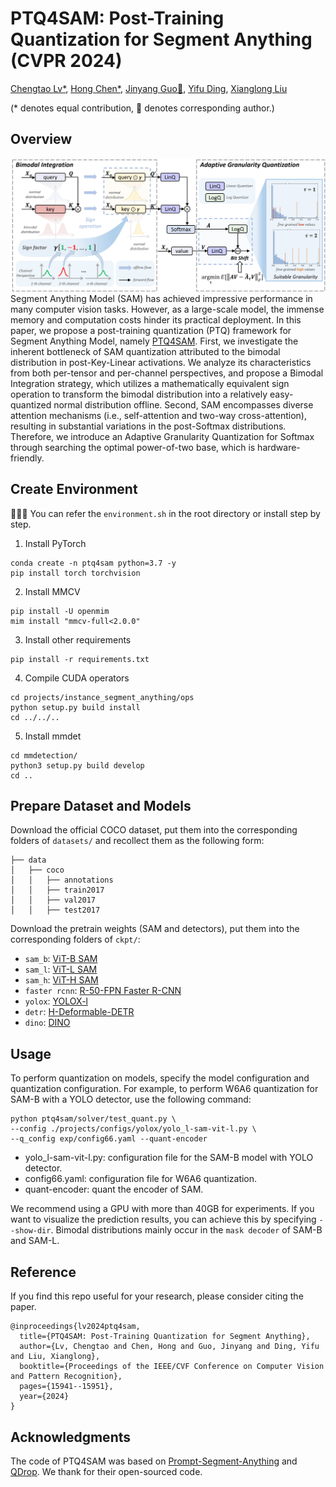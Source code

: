 # PTQ4SAM: Post-Training Quantization for Segment Anything (CVPR 2024)

[Chengtao Lv*](https://scholar.google.com/citations?user=r8vseSUAAAAJ&hl=en), [Hong Chen*](https://scholar.google.com/citations?user=Gw16nzQAAAAJ&hl=en&oi=sra), [Jinyang Guo📧](https://scholar.google.com/citations?user=uJGeT1AAAAAJ&hl=en&oi=sra), [Yifu Ding](https://scholar.google.com/citations?user=RCEI1r0AAAAJ&hl=en&oi=sra), [Xianglong Liu](https://scholar.google.com/citations?user=8VY7ZDcAAAAJ&hl=en&oi=ao)

(* denotes equal contribution, 📧 denotes corresponding author.)

## Overview
![overview](./img/framework.png)
Segment Anything Model (SAM) has achieved impressive performance in many computer vision tasks. However, as a large-scale model, the immense memory and computation costs hinder its practical deployment. In this paper, we propose a post-training quantization (PTQ) framework for Segment Anything Model, namely [PTQ4SAM](https://arxiv.org/pdf/2405.03144). First, we investigate the inherent bottleneck of SAM quantization attributed to the bimodal distribution in post-Key-Linear activations. We analyze its characteristics from both per-tensor and per-channel perspectives, and propose a Bimodal Integration strategy, which utilizes a mathematically equivalent sign operation to transform the bimodal distribution into a relatively easy-quantized normal distribution offline. Second, SAM encompasses diverse attention mechanisms (i.e., self-attention and two-way cross-attention), resulting in substantial variations in the post-Softmax distributions. Therefore, we introduce an Adaptive Granularity Quantization for Softmax through searching the optimal power-of-two base, which is hardware-friendly.


## Create Environment
🍺🍺🍺 You can refer the ``environment.sh`` in the root directory or install step by step.
1. Install PyTorch
```
conda create -n ptq4sam python=3.7 -y
pip install torch torchvision
```

2. Install MMCV

```
pip install -U openmim
mim install "mmcv-full<2.0.0"
```

3. Install other requirements

```
pip install -r requirements.txt
```

4. Compile CUDA operators

```
cd projects/instance_segment_anything/ops
python setup.py build install
cd ../../..
```

5. Install mmdet
```
cd mmdetection/
python3 setup.py build develop
cd ..
```

## Prepare Dataset and Models
Download the official COCO dataset, put them into the corresponding folders of `datasets/` and recollect them as the following form:

```shell
├── data
│   ├── coco
│   │   ├── annotations
│   │   ├── train2017
│   │   ├── val2017
│   │   ├── test2017
```

Download the pretrain weights (SAM and detectors), put them into the corresponding folders of `ckpt/`:

- `sam_b`: [ViT-B SAM](https://dl.fbaipublicfiles.com/segment_anything/sam_vit_b_01ec64.pth)
- `sam_l`: [ViT-L SAM](https://dl.fbaipublicfiles.com/segment_anything/sam_vit_l_0b3195.pth)
- `sam_h`: [ViT-H SAM](https://dl.fbaipublicfiles.com/segment_anything/sam_vit_h_4b8939.pth)
- `faster rcnn`: [R-50-FPN Faster R-CNN](https://download.openxlab.org.cn/models/mmdetection/FasterR-CNN/weight/faster-rcnn_r50_fpn_2x_coco)
- `yolox`: [YOLOX-l](https://download.openmmlab.com/mmdetection/v2.0/yolox/yolox_l_8x8_300e_coco/yolox_l_8x8_300e_coco_20211126_140236-d3bd2b23.pth)
- `detr`: [H-Deformable-DETR](https://github.com/HDETR/H-Deformable-DETR/releases/download/v0.1/r50_hybrid_branch_lambda1_group6_t1500_dp0_mqs_lft_deformable_detr_plus_iterative_bbox_refinement_plus_plus_two_stage_36eps.pth)
- `dino`: [DINO](https://projects4jw.blob.core.windows.net/focalnet/release/detection/focalnet_large_fl4_o365_finetuned_on_coco.pth)

## Usage
To perform quantization on models, specify the model configuration and quantization configuration. For example, to perform W6A6 quantization for SAM-B with a YOLO detector, use the following command:
```shell
python ptq4sam/solver/test_quant.py \
--config ./projects/configs/yolox/yolo_l-sam-vit-l.py \
--q_config exp/config66.yaml --quant-encoder
```
- yolo_l-sam-vit-l.py: configuration file for the SAM-B model with YOLO detector.
- config66.yaml: configuration file for W6A6 quantization.
- quant-encoder: quant the encoder of SAM.


We recommend using a GPU with more than 40GB for experiments.
If you want to visualize the prediction results, you can achieve this by specifying `--show-dir`.
Bimodal distributions mainly occur in the `mask decoder` of SAM-B and SAM-L.

## Reference
If you find this repo useful for your research, please consider citing the paper.
```
@inproceedings{lv2024ptq4sam,
  title={PTQ4SAM: Post-Training Quantization for Segment Anything},
  author={Lv, Chengtao and Chen, Hong and Guo, Jinyang and Ding, Yifu and Liu, Xianglong},
  booktitle={Proceedings of the IEEE/CVF Conference on Computer Vision and Pattern Recognition},
  pages={15941--15951},
  year={2024}
}
```


## Acknowledgments
The code of PTQ4SAM was based on [Prompt-Segment-Anything](https://github.com/RockeyCoss/Prompt-Segment-Anything) and [QDrop](https://github.com/wimh966/QDrop). We thank for their open-sourced code.
